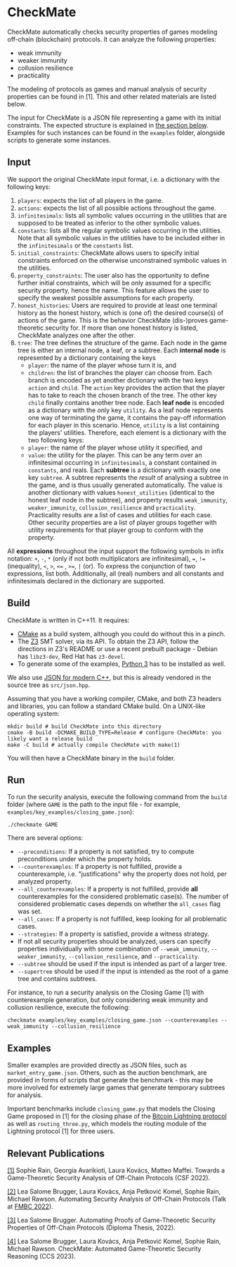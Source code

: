 # CheckMate

CheckMate automatically checks security properties of games modeling off-chain (blockchain) protocols.
It can analyze the following properties:

* weak immunity
* weaker immunity
* collusion resilience
* practicality

The modeling of protocols as games and manual analysis of security properties can be found in [1].
This and other related materials are listed below.

The input for CheckMate is a JSON file representing a game with its initial constraints.
The expected structure is explained in [the section below](#input).
Examples for such instances can be found in the `examples` folder, alongside scripts to generate some instances.

## Input

We support the original CheckMate input format, i.e. a dictionary with the following keys:
1. `players`: expects the list of all players in the game.
2. `actions`: expects the list of all possible actions throughout the game.
3. `infinitesimals`: lists all symbolic values occurring in the utilities that are supposed to be treated as inferior to the other symbolic values.
4. `constants`: lists all the regular symbolic values occurring in the utilities. Note that all symbolic values in the utilities have to be included either in the `infinitesimals` or the `constants` list.
5. `initial_constraints`: CheckMate allows users to specify initial constraints enforced on the otherwise unconstrained symbolic values in the utilities.
6. `property_constraints`: The user also has the opportunity to define further initial constraints, which will be only assumed for a specific security property, hence the name. This feature allows the user to specify the weakest possible assumptions for each property.
7. `honest_histories`: Users are required to provide at least one terminal history as the honest history, which is (one of) the desired course(s) of actions of the game. This is the behavior CheckMate (dis-)proves game-theoretic security for. If more than one honest history is listed, CheckMate analyzes one after the other.
8. `tree`:  The tree defines the structure of the game. Each node in the game tree is either an internal node, a leaf, or a subtree. Each **internal node** is represented by a dictionary containing the keys
    * `player`: the name of the player whose turn it is, and
    * `children`: the list of branches the player can choose from. Each branch is encoded as yet another dictionary with the two keys `action` and `child`. The `action` key provides the action that the player has to take to reach the chosen branch of the tree. The other key `child` finally contains another tree node.
Each **leaf node** is encoded as a dictionary with the only key `utility`. As a leaf node represents one way of terminating the game, it contains the pay-off information for each player in this scenario. Hence, `utility` is a list containing the players' utilities. Therefore, each element is a dictionary with the two following keys:
    * `player`: the name of the player whose utility it specified, and
    * `value`: the utility for the player. This can be any term over an infinitesimal occurring in `infinitesimals`, a constant contained in `constants`, and reals.
Each **subtree** is a dictionary with exactly one key `subtree`. A subtree represents the *result* of analysing a subtree in the game, and is thus usually generated automatically. The value is another dictionary with values `honest_utilities` (identical to the honest leaf node in the subtree), and property results `weak_immunity`, `weaker_immunity`, `collusion_resilience` and `practicality`. Practicality results are a list of cases and utilities for each case. Other security properties are a list of player groups together with utility requirements for that player group to conform with the property.

All **expressions** throughout the input support the following symbols in infix notation: `+`, `-`, `*`
(only if not both multiplicators are infinitesimal), `=`, `!=` (inequality), `<`, `>`, `<=` , `>=`, `|` (or).
To express the conjunction of two expressions, list both.
Additionally, all (real) numbers and all constants and infinitesimals declared in the dictionary are supported.

## Build

CheckMate is written in C++11. It requires:

* [CMake](https://cmake.org/) as a build system, although you could do without this in a pinch.
* The [Z3](https://github.com/Z3Prover/z3) SMT solver, via its API. To obtain the Z3 API, follow the directions in Z3's README or use a recent prebuilt package - Debian has `libz3-dev`, Red Hat has `z3-devel`.
* To generate some of the examples, [Python 3](https://www.python.org/downloads/) has to be installed as well.

We also use [JSON for modern C++](https://json.nlohmann.me/), but this is already vendored in the source tree as `src/json.hpp`.

Assuming that you have a working compiler, CMake, and both Z3 headers and libraries, you can follow a standard CMake build. On a UNIX-like operating system:

```shell
mkdir build # build CheckMate into this directory
cmake -B build -DCMAKE_BUILD_TYPE=Release # configure CheckMate: you likely want a release build
make -C build # actually compile CheckMate with make(1)
```

You will then have a CheckMate binary in the `build` folder.

## Run

To run the security analysis, execute the following command from the `build` folder (where `GAME` is the path to the input file - for example, `examples/key_examples/closing_game.json`):

```shell
./checkmate GAME
```

There are several options:
* `--preconditions`: If a property is not satisfied, try to compute preconditions under which the property holds.
* `--counterexamples`: If a property is not fulfilled, provide a counterexample, i.e. "justifications" why the property does not hold, per analyzed property.
* `--all_counterexamples`: If a property is not fulfilled, provide **all** counterexamples for the considered problematic case(s). The number of considered problematic cases depends on whether the `all_cases` flag was set.
* `--all_cases`: If a property is not fulfilled, keep looking for all problematic cases.
* `--strategies`: If a property is satisfied, provide a witness strategy.
* If not all security properties should be analyzed, users can specify properties individually with some combination of `--weak_immunity`, `--weaker_immunity`, `--collusion_resilience`, and `--practicality`.
* `--subtree` should be used if the input is intended as part of a larger tree.
* `--supertree` should be used if the input is intended as the root of a game tree and contains subtrees.

For instance, to run a security analysis on the Closing Game [1] with counterexample generation, but only considering weak immunity and collusion resilience, execute the following:

```shell
checkmate examples/key_examples/closing_game.json --counterexamples --weak_immunity --collusion_resilience
```

## Examples

Smaller examples are provided directly as JSON files, such as `market_entry_game.json`.
Others, such as the auction benchmark, are provided in forms of scripts that generate the benchmark - this may be more involved for extremely large games that generate temporary subtrees for analysis.

Important benchmarks include `closing_game.py` that models the Closing Game proposed in [1] for the closing phase of the [Bitcoin Lightning protocol](https://lightning.network/lightning-network-paper.pdf) as well as `routing_three.py`, which models the routing module of the Lightning protocol [1] for three users.

## Relevant Publications

[[1]](https://doi.org/10.48550/arXiv.2109.07429) Sophie Rain, Georgia Avarikioti, Laura Kovács, Matteo Maffei.
Towards a Game-Theoretic Security Analysis of Off-Chain Protocols (CSF 2022).

[[2]](https://easychair.org/smart-program/FLoC2022/FMBC-2022-08-11.html#talk:201081) Lea Salome Brugger, Laura Kovács, Anja Petković Komel, Sophie Rain, Michael Rawson.
Automating Security Analysis of Off-Chain Protocols (Talk at [FMBC 2022](https://fmbc.gitlab.io/2022/)).

[[3]](https://doi.org/10.34726/hss.2022.104340) Lea Salome Brugger.
Automating Proofs of Game-Theoretic Security Properties of Off-Chain Protocols (Diploma Thesis, 2022).

[[4]](https://dl.acm.org/doi/10.1145/3576915.3623183) Lea Salome Brugger, Laura Kovács, Anja Petković Komel, Sophie Rain, Michael Rawson.
CheckMate: Automated Game-Theoretic Security Reasoning (CCS 2023).
